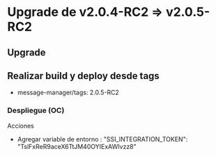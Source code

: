 
# Upgrade de v2.0.4-RC2 => v2.0.5-RC2

## Upgrade

## Realizar build y deploy desde tags

- message-manager/tags: 2.0.5-RC2

### Despliegue (OC)

Acciones
- Agregar variable de entorno : "SSI_INTEGRATION_TOKEN": "TslFxReR9aceX6TtJM40OYIExAWIvzz8"
















